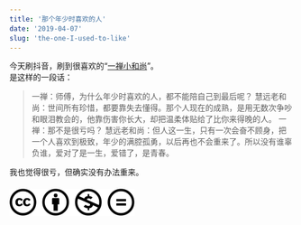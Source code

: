 ```yaml
---
title: '那个年少时喜欢的人'
date: '2019-04-07'
slug: 'the-one-I-used-to-like'
---
```


今天刷抖音，刷到很喜欢的“[一禅小和尚](https://weibo.com/yichanxiaoheshang)”。  
是这样的一段话：

> 一禅：师傅，为什么年少时喜欢的人，都不能陪自己到最后呢？
> 慧远老和尚：世间所有珍惜，都要靠失去懂得。那个人现在的成熟，是用无数次争吵和眼泪教会的，他靠伤害你长大，却把温柔体贴给了比你来得晚的人。
> 一禅：那不是很亏吗？
> 慧远老和尚：但人这一生，只有一次会奋不顾身，把一个人喜欢到极致，年少的满腔孤勇，以后再也不会重来了。所以没有谁辜负谁，爱对了是一生，爱错了，是青春。

我也觉得很亏，但确实没有办法重来。

#### [![版权声明](/images/creativecommons-cc.svg)](https://creativecommons.org/licenses/by-nc-nd/4.0/)
